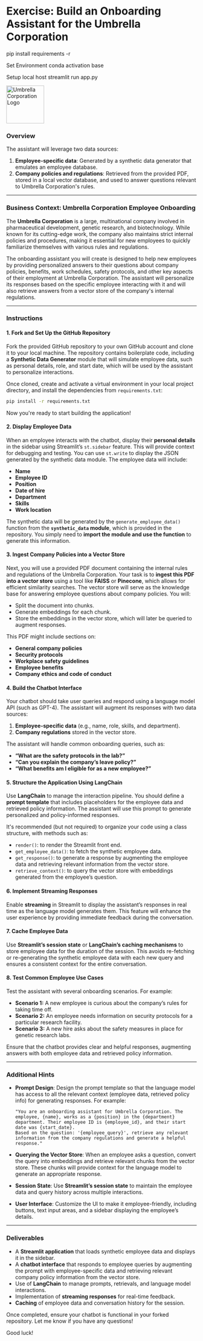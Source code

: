 # Exercise: Build an Onboarding Assistant for the Umbrella Corporation

pip install requirements -r

Set Environment
conda activation base

Setup local host 
streamlit run app.py

<img src="https://upload.wikimedia.org/wikipedia/commons/0/0e/Umbrella_Corporation_logo.svg" alt="Umbrella Corporation Logo" width="100"/>

### Overview

The assistant will leverage two data sources:
1. **Employee-specific data**: Generated by a synthetic data generator that emulates an employee database.
2. **Company policies and regulations**: Retrieved from the provided PDF, stored in a local vector database, and used to answer questions relevant to Umbrella Corporation's rules.

---

### Business Context: Umbrella Corporation Employee Onboarding

The **Umbrella Corporation** is a large, multinational company involved in pharmaceutical development, genetic research, and biotechnology. While known for its cutting-edge work, the company also maintains strict internal policies and procedures, making it essential for new employees to quickly familiarize themselves with various rules and regulations. 

The onboarding assistant you will create is designed to help new employees by providing personalized answers to their questions about company policies, benefits, work schedules, safety protocols, and other key aspects of their employment at Umbrella Corporation. The assistant will personalize its responses based on the specific employee interacting with it and will also retrieve answers from a vector store of the company's internal regulations.

---

### Instructions

#### 1. Fork and Set Up the GitHub Repository

Fork the provided GitHub repository to your own GitHub account and clone it to your local machine. The repository contains boilerplate code, including a **Synthetic Data Generator** module that will simulate employee data, such as personal details, role, and start date, which will be used by the assistant to personalize interactions.

Once cloned, create and activate a virtual environment in your local project directory, and install the dependencies from `requirements.txt`:

```bash
pip install -r requirements.txt
```

Now you're ready to start building the application!

#### 2. Display Employee Data

When an employee interacts with the chatbot, display their **personal details** in the sidebar using Streamlit’s `st.sidebar` feature. This will provide context for debugging and testing. You can use `st.write` to display the JSON generated by the synthetic data module. The employee data will include:

- **Name**
- **Employee ID**
- **Position**
- **Date of hire**
- **Department**
- **Skills**
- **Work location**

The synthetic data will be generated by the `generate_employee_data()` function from the **`synthetic_data` module**, which is provided in the repository. You simply need to **import the module and use the function** to generate this information.

#### 3. Ingest Company Policies into a Vector Store

Next, you will use a provided PDF document containing the internal rules and regulations of the Umbrella Corporation. Your task is to **ingest this PDF into a vector store** using a tool like **FAISS** or **Pinecone**, which allows for efficient similarity searches. The vector store will serve as the knowledge base for answering employee questions about company policies. You will:

- Split the document into chunks.
- Generate embeddings for each chunk.
- Store the embeddings in the vector store, which will later be queried to augment responses.

This PDF might include sections on:
- **General company policies**
- **Security protocols**
- **Workplace safety guidelines**
- **Employee benefits**
- **Company ethics and code of conduct**

#### 4. Build the Chatbot Interface

Your chatbot should take user queries and respond using a language model API (such as GPT-4). The assistant will augment its responses with two data sources:
1. **Employee-specific data** (e.g., name, role, skills, and department).
2. **Company regulations** stored in the vector store.

The assistant will handle common onboarding queries, such as:
- **“What are the safety protocols in the lab?”**
- **“Can you explain the company’s leave policy?”**
- **“What benefits am I eligible for as a new employee?”**

#### 5. Structure the Application Using LangChain

Use **LangChain** to manage the interaction pipeline. You should define a **prompt template** that includes placeholders for the employee data and retrieved policy information. The assistant will use this prompt to generate personalized and policy-informed responses.

It's recommended (but not required) to organize your code using a class structure, with methods such as:
- `render()`: to render the Streamlit front end.
- `get_employee_data()`: to fetch the synthetic employee data.
- `get_response()`: to generate a response by augmenting the employee data and retrieving relevant information from the vector store.
- `retrieve_context()`: to query the vector store with embeddings generated from the employee’s question.

#### 6. Implement Streaming Responses

Enable **streaming** in Streamlit to display the assistant’s responses in real time as the language model generates them. This feature will enhance the user experience by providing immediate feedback during the conversation.

#### 7. Cache Employee Data

Use **Streamlit’s session state** or **LangChain’s caching mechanisms** to store employee data for the duration of the session. This avoids re-fetching or re-generating the synthetic employee data with each new query and ensures a consistent context for the entire conversation.

#### 8. Test Common Employee Use Cases

Test the assistant with several onboarding scenarios. For example:
- **Scenario 1:** A new employee is curious about the company’s rules for taking time off.
- **Scenario 2:** An employee needs information on security protocols for a particular research facility.
- **Scenario 3:** A new hire asks about the safety measures in place for genetic research labs.

Ensure that the chatbot provides clear and helpful responses, augmenting answers with both employee data and retrieved policy information.

---

### Additional Hints

- **Prompt Design**: Design the prompt template so that the language model has access to all the relevant context (employee data, retrieved policy info) for generating responses. For example:

  ```text
  "You are an onboarding assistant for Umbrella Corporation. The employee, {name}, works as a {position} in the {department} department. Their employee ID is {employee_id}, and their start date was {start_date}. 
  Based on the question: '{employee_query}', retrieve any relevant information from the company regulations and generate a helpful response."
  ```

- **Querying the Vector Store**: When an employee asks a question, convert the query into embeddings and retrieve relevant chunks from the vector store. These chunks will provide context for the language model to generate an appropriate response.

- **Session State**: Use **Streamlit’s session state** to maintain the employee data and query history across multiple interactions.

- **User Interface**: Customize the UI to make it employee-friendly, including buttons, text input areas, and a sidebar displaying the employee’s details.

---

### Deliverables

- A **Streamlit application** that loads synthetic employee data and displays it in the sidebar.
- A **chatbot interface** that responds to employee queries by augmenting the prompt with employee-specific data and retrieving relevant company policy information from the vector store.
- Use of **LangChain** to manage prompts, retrievals, and language model interactions.
- Implementation of **streaming responses** for real-time feedback.
- **Caching** of employee data and conversation history for the session.

Once completed, ensure your chatbot is functional in your forked repository. Let me know if you have any questions!

Good luck!
